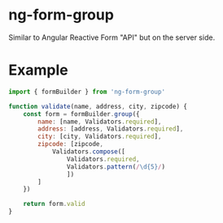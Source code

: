 # ng-form-group
Similar to Angular Reactive Form "API" but on the server side.

# Example
```javascript
import { formBuilder } from 'ng-form-group'

function validate(name, address, city, zipcode) {
    const form = formBuilder.group({
        name: [name, Validators.required],
        address: [address, Validators.required],
        city: [city, Validators.required],
        zipcode: [zipcode,
            Validators.compose([
                Validators.required,
                Validators.pattern(/\d{5}/)
                ])
        ]
    })

    return form.valid
}
```
